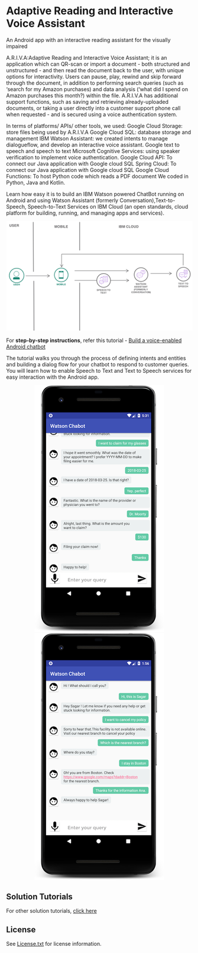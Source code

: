 # Adaptive Reading and Interactive Voice Assistant
 An Android app with an interactive reading assistant for the visually impaired
 
A.R.I.V.A:Adaptive Reading and Interactive Voice Assistant; it is an application which can QR-scan or import a document - both structured and unstructured - and then read the document back to the user, with unique options for interactivity. Users can pause, play, rewind and skip forward through the document, in addition to performing search queries (such as ‘search for my Amazon purchases) and data analysis (‘what did I spend on Amazon purchases this month?) within the file. A.R.I.V.A has additional support functions, such as saving and retrieving already-uploaded documents, or taking a user directly into a customer support phone call when requested - and is secured using a voice authentication system.

In terms of platforms/ APIs/ other tools, we used:
Google Cloud Storage: store files being used by A.R.I.V.A
Google Cloud SQL: database storage and management
IBM Watson Assistant: we created intents to manage dialogueflow, and develop an interactive voice assistant.
Google text to speech and speech to text
Microsoft Cognitive Services: using speaker verification to implement voice authentication.
Google Cloud API:  To connect our Java application with Google cloud SQL
Spring Cloud: To connect our Java application with Google cloud SQL
Google Cloud Functions:  To host Python code which reads a PDF document
We coded in Python, Java and Kotlin.

Learn how easy it is to build an IBM Watson powered ChatBot running on Android and using Watson Assistant (formerly Conversation),Text-to-Speech, Speech-to-Text Services on IBM Cloud (an open standards, cloud platform for building, running, and managing apps and services).

<p align="center"><img src="images/architecture.png"/></p>

For **step-by-step instructions**, refer this tutorial - [Build a voice-enabled Android chatbot](https://cloud.ibm.com/docs/tutorials?topic=solution-tutorials-android-watson-chatbot)

The tutorial walks you through the process of defining intents and entities and building a dialog flow for your chatbot to respond to customer queries. You will learn how to enable Speech to Text and Text to Speech services for easy interaction with the Android app.

<p align="center"><img src="images/android_chatbot.png" width="350" /><img src="images/android_watson_chatbot.png" width="350" /></p>

## Solution Tutorials 
For other solution tutorials, [click here](http://ibm.biz/solution-tutorials)
## License

See [License.txt](https://github.com/IBM-Cloud/chatbot-watson-android/blob/master/License.txt) for license information.

